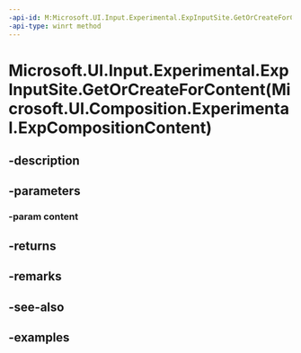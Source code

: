 ```yaml
---
-api-id: M:Microsoft.UI.Input.Experimental.ExpInputSite.GetOrCreateForContent(Microsoft.UI.Composition.Experimental.ExpCompositionContent)
-api-type: winrt method
---
```


# Microsoft.UI.Input.Experimental.ExpInputSite.GetOrCreateForContent(Microsoft.UI.Composition.Experimental.ExpCompositionContent)

<!--
public static Microsoft.UI.Input.Experimental.ExpInputSite GetOrCreateForContent (Microsoft.UI.Composition.Experimental.ExpCompositionContent content);
-->


## -description

## -parameters

### -param content

## -returns

## -remarks

## -see-also

## -examples


